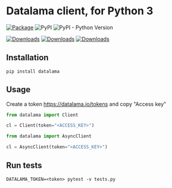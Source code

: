 # Datalama client, for Python 3

[![Package](https://github.com/Lamadava/datalama-python/actions/workflows/python-package.yml/badge.svg?branch=main)](https://github.com/Lamadava/datalama-python/actions/workflows/python-package.yml)
![PyPI](https://img.shields.io/pypi/v/datalama)
![PyPI - Python Version](https://img.shields.io/pypi/pyversions/datalama)

[![Downloads](https://pepy.tech/badge/datalama)](https://pepy.tech/project/datalama)
[![Downloads](https://pepy.tech/badge/datalama/month)](https://pepy.tech/project/datalama)
[![Downloads](https://pepy.tech/badge/datalama/week)](https://pepy.tech/project/datalama)


## Installation

```
pip install datalama
```

## Usage

Create a token https://datalama.io/tokens and copy "Access key"

```python
from datalama import Client

cl = Client(token="<ACCESS_KEY>")
```

```python
from datalama import AsyncClient

cl = AsyncClient(token="<ACCESS_KEY>")
```

## Run tests

```
DATALAMA_TOKEN=<token> pytest -v tests.py
```
